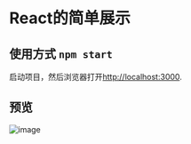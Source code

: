 # React的简单展示

## 使用方式 `npm start`
启动项目，然后浏览器打开[http://localhost:3000](http://localhost:3000).
## 预览
![image]()
